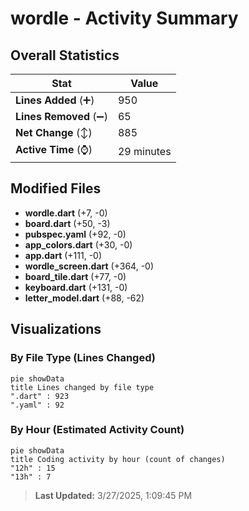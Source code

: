 # wordle - Activity Summary 

## Overall Statistics

| Stat                   | Value                                                             |
| ---------------------- | ----------------------------------------------------------------- |
| **Lines Added** (➕)   | 950                                          |
| **Lines Removed** (➖) | 65                                        |
| **Net Change** (↕)    | 885                |
| **Active Time** (⌚)   | 29 minutes |


## Modified Files
- **wordle.dart** (+7, -0)
- **board.dart** (+50, -3)
- **pubspec.yaml** (+92, -0)
- **app_colors.dart** (+30, -0)
- **app.dart** (+111, -0)
- **wordle_screen.dart** (+364, -0)
- **board_tile.dart** (+77, -0)
- **keyboard.dart** (+131, -0)
- **letter_model.dart** (+88, -62)

## Visualizations

### By File Type (Lines Changed)

```mermaid
pie showData
title Lines changed by file type
".dart" : 923
".yaml" : 92
```

### By Hour (Estimated Activity Count)

```mermaid
pie showData
title Coding activity by hour (count of changes)
"12h" : 15
"13h" : 7
```


> **Last Updated:** 3/27/2025, 1:09:45 PM
